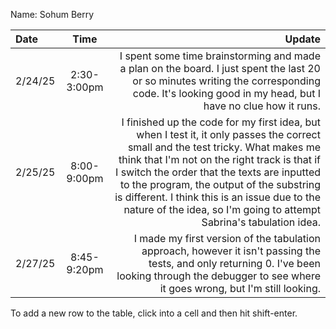 Name: Sohum Berry

| Date    |    Time     |                                                                                                                                                                                                                                                                                                                                                                                                 Update |
|:--------|:-----------:|-------------------------------------------------------------------------------------------------------------------------------------------------------------------------------------------------------------------------------------------------------------------------------------------------------------------------------------------------------------------------------------------------------:|
| 2/24/25 | 2:30-3:00pm |                                                                                                                                                                                                     I spent some time brainstorming and made a plan on the board. I just spent the last 20 or so minutes writing the corresponding code. It's looking good in my head, but I have no clue how it runs. |
| 2/25/25 | 8:00-9:00pm | I finished up the code for my first idea, but when I test it, it only passes the correct small and the test tricky. What makes me think that I'm not on the right track is that if I switch the order that the texts are inputted to the program, the output of the substring is different. I think this is an issue due to the nature of the idea, so I'm going to attempt Sabrina's tabulation idea. |
| 2/27/25 | 8:45-9:20pm |                                                                                                                                                                                                I made my first version of the tabulation approach, however it isn't passing the tests, and only returning 0. I've been looking through the debugger to see where it goes wrong, but I'm still looking. |


To add a new row to the table, click into a cell and then hit shift-enter.